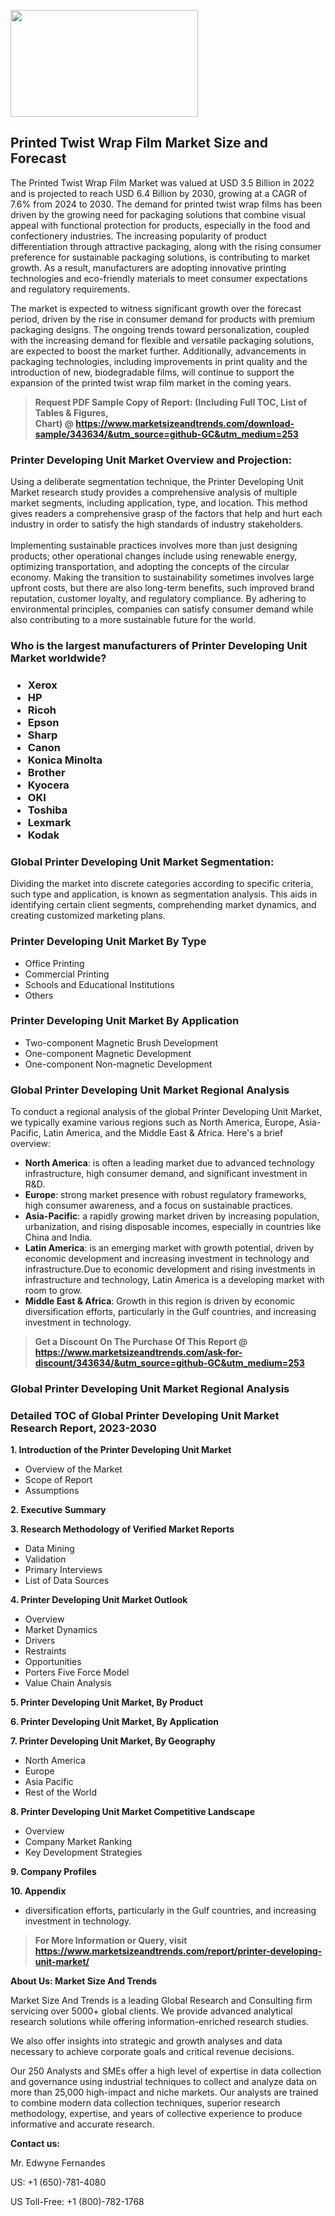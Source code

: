 <p><img class="alignnone size-medium wp-image-20088" src="https://ffe5etoiles.com/wp-content/uploads/2024/12/MST1-300x171.png" alt="" width="300" height="171" /></p><h2>Printed Twist Wrap Film Market Size and Forecast</h2><p>The Printed Twist Wrap Film Market was valued at USD 3.5 Billion in 2022 and is projected to reach USD 6.4 Billion by 2030, growing at a CAGR of 7.6% from 2024 to 2030. The demand for printed twist wrap films has been driven by the growing need for packaging solutions that combine visual appeal with functional protection for products, especially in the food and confectionery industries. The increasing popularity of product differentiation through attractive packaging, along with the rising consumer preference for sustainable packaging solutions, is contributing to market growth. As a result, manufacturers are adopting innovative printing technologies and eco-friendly materials to meet consumer expectations and regulatory requirements.</p><p>The market is expected to witness significant growth over the forecast period, driven by the rise in consumer demand for products with premium packaging designs. The ongoing trends toward personalization, coupled with the increasing demand for flexible and versatile packaging solutions, are expected to boost the market further. Additionally, advancements in packaging technologies, including improvements in print quality and the introduction of new, biodegradable films, will continue to support the expansion of the printed twist wrap film market in the coming years.</p></p><blockquote id="" class=""><strong>Request PDF Sample Copy of Report: (Including Full TOC, List of Tables &amp; Figures, Chart)&nbsp;@&nbsp;<strong><a href="https://www.marketsizeandtrends.com/download-sample/343634/&utm_source=github-GC&utm_medium=253" target="_blank">https://www.marketsizeandtrends.com/download-sample/343634/&utm_source=github-GC&utm_medium=253</a></strong></strong></blockquote><h3 id="" class="">Printer Developing Unit Market&nbsp;Overview and Projection:</h3><p id="" class="">Using a deliberate segmentation technique, the Printer Developing Unit Market research study provides a comprehensive analysis of multiple market segments, including application, type, and location. This method gives readers a comprehensive grasp of the factors that help and hurt each industry in order to satisfy the high standards of industry stakeholders. <br /> <br />Implementing sustainable practices involves more than just designing products; other operational changes include using renewable energy, optimizing transportation, and adopting the concepts of the circular economy. Making the transition to sustainability sometimes involves large upfront costs, but there are also long-term benefits, such improved brand reputation, customer loyalty, and regulatory compliance. By adhering to environmental principles, companies can satisfy consumer demand while also contributing to a more sustainable future for the world.</p><h3 id="" class="">Who is the largest manufacturers of&nbsp;Printer Developing Unit Market worldwide?</h3><h3 class=""><p><ul><li>Xerox </li><li> HP </li><li> Ricoh </li><li> Epson </li><li> Sharp </li><li> Canon </li><li> Konica Minolta </li><li> Brother </li><li> Kyocera </li><li> OKI </li><li> Toshiba </li><li> Lexmark </li><li> Kodak</li></ul></p></h3><h3 id="" class="">Global&nbsp;Printer Developing Unit Market Segmentation:</h3><p id="" class="">Dividing the market into discrete categories according to specific criteria, such type and application, is known as segmentation analysis. This aids in identifying certain client segments, comprehending market dynamics, and creating customized marketing plans.</p><h3 id="" class="">Printer Developing Unit Market&nbsp;By Type</h3><p><p><ul><li>Office Printing</li><li> Commercial Printing</li><li> Schools and Educational Institutions</li><li> Others</p></li></ul></p></p><h3 id="" class="">Printer Developing Unit Market&nbsp;By Application</h3><p class=""><p><ul><li>Two-component Magnetic Brush Development</li><li> One-component Magnetic Development</li><li> One-component Non-magnetic Development</li></ul></p></p><h3 id="" class="">Global Printer Developing Unit Market Regional Analysis</h3><p id="" class="">To conduct a regional analysis of the global Printer Developing Unit Market, we typically examine various regions such as North America, Europe, Asia-Pacific, Latin America, and the Middle East &amp; Africa. Here's a brief overview:</p><ul><li><strong>North America</strong>: is often a leading market due to advanced technology infrastructure, high consumer demand, and significant investment in R&amp;D.</li><li><strong>Europe</strong>: strong market presence with robust regulatory frameworks, high consumer awareness, and a focus on sustainable practices.</li><li><strong>Asia-Pacific</strong>: a rapidly growing market driven by increasing population, urbanization, and rising disposable incomes, especially in countries like China and India.</li><li><strong>Latin America</strong>: is an emerging market with growth potential, driven by economic development and increasing investment in technology and infrastructure.Due to economic development and rising investments in infrastructure and technology, Latin America is a developing market with room to grow.</li><li><strong>Middle East &amp; Africa</strong>: Growth in this region is driven by economic diversification efforts, particularly in the Gulf countries, and increasing investment in technology.</li></ul><blockquote id="" class=""><strong>Get a Discount On The Purchase Of This Report @ <strong><a href="https://www.marketsizeandtrends.com/ask-for-discount/343634/&utm_source=github-GC&utm_medium=253" target="_blank">https://www.marketsizeandtrends.com/ask-for-discount/343634/&utm_source=github-GC&utm_medium=253</a></strong></strong></blockquote><h3 id="" class="">Global Printer Developing Unit Market Regional Analysis</h3><h3 id="" class="">Detailed TOC of Global Printer Developing Unit Market Research Report, 2023-2030</h3><p id="" class=""><strong>1. Introduction of the Printer Developing Unit Market</strong></p><ul><li>Overview of the Market</li><li>Scope of Report</li><li>Assumptions</li></ul><p id="" class=""><strong>2. Executive Summary</strong></p><p id="" class=""><strong>3. Research Methodology of Verified Market Reports</strong></p><ul><li>Data Mining</li><li>Validation</li><li>Primary Interviews</li><li>List of Data Sources</li></ul><p id="" class=""><strong>4. Printer Developing Unit Market Outlook</strong></p><ul><li>Overview</li><li>Market Dynamics</li><li>Drivers</li><li>Restraints</li><li>Opportunities</li><li>Porters Five Force Model</li><li>Value Chain Analysis</li></ul><p id="" class=""><strong>5. Printer Developing Unit Market, By Product</strong></p><p id="" class=""><strong>6. Printer Developing Unit Market, By Application</strong></p><p id="" class=""><strong>7. Printer Developing Unit Market, By Geography</strong></p><ul><li>North America</li><li>Europe</li><li>Asia Pacific</li><li>Rest of the World</li></ul><p id="" class=""><strong>8. Printer Developing Unit Market Competitive Landscape</strong></p><ul><li>Overview</li><li>Company Market Ranking</li><li>Key Development Strategies</li></ul><p id="" class=""><strong>9. Company Profiles</strong></p><p id="" class=""><strong>10. Appendix</strong></p><ul><li>diversification efforts, particularly in the Gulf countries, and increasing investment in technology.</li></ul><blockquote id="" class=""><strong>For More Information or Query, visit <strong><strong><a href="https://www.marketsizeandtrends.com/report/printer-developing-unit-market/" target="_blank">https://www.marketsizeandtrends.com/report/printer-developing-unit-market/</a></strong></strong></strong></blockquote><p id="" class=""><strong>About Us: Market Size And Trends</strong></p><p id="" class="">Market Size And Trends is a leading Global Research and Consulting firm servicing over 5000+ global clients. We provide advanced analytical research solutions while offering information-enriched research studies.</p><p id="" class="">We also offer insights into strategic and growth analyses and data necessary to achieve corporate goals and critical revenue decisions.</p><p id="" class="">Our 250 Analysts and SMEs offer a high level of expertise in data collection and governance using industrial techniques to collect and analyze data on more than 25,000 high-impact and niche markets. Our analysts are trained to combine modern data collection techniques, superior research methodology, expertise, and years of collective experience to produce informative and accurate research.</p><p id="" class=""><strong>Contact us:</strong></p><p id="" class="">Mr. Edwyne Fernandes</p><p id="" class="">US: +1 (650)-781-4080</p><p id="" class="">US Toll-Free: +1 (800)-782-1768</p>
